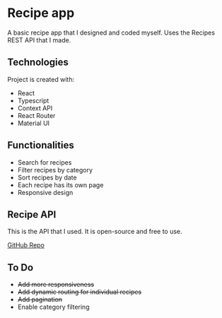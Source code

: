 # Recipe app
A basic recipe app that I designed and coded myself. Uses the Recipes REST API that I made.

## Technologies
Project is created with:
* React
* Typescript
* Context API
* React Router
* Material UI


## Functionalities
* Search for recipes
* Filter recipes by category
* Sort recipes by date
* Each recipe has its own page
* Responsive design

## Recipe API
This is the API that I used. It is open-source and free to use.

[GitHub Repo](https://github.com/kutaui/recipes-api)

## To Do
* ~~Add more responsiveness~~
* ~~Add dynamic routing for individual recipes~~
* ~~Add pagination~~
* Enable category filtering
